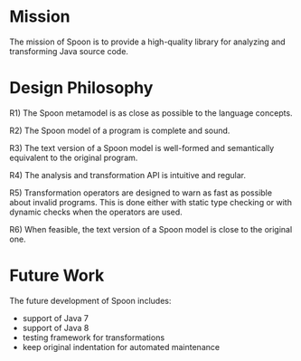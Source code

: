 Mission
======

The mission of Spoon is to provide a high-quality library for analyzing and transforming Java source code.

Design Philosophy
=================

R1) The Spoon metamodel is as close as possible to the language concepts.

R2) The Spoon model of a program is complete and sound.

R3) The text version of a Spoon model is well-formed and semantically equivalent to the original program.

R4) The analysis and transformation API is intuitive and regular.

R5) Transformation operators are designed to warn as fast as possible about invalid programs. This is done either with static type checking or with dynamic checks when the operators are used.

R6) When feasible, the text version of a Spoon model is close to the original one.


Future Work
==========

The future development of Spoon includes:

* support of Java 7
* support of Java 8
* testing framework for transformations
* keep original indentation for automated maintenance

 